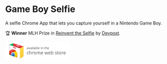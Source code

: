 # Game Boy Selfie
A selfie Chrome App that lets you capture yourself in a Nintendo Game Boy.

:trophy: **Winner** MLH Prize in [Reinvent the Selfie](http://devpost.com/software/game-boy-selfie-w6j4a) by [Devpost](http://devpost.com/).

![Available in the Chrome Web Store](images/webstore.png)
